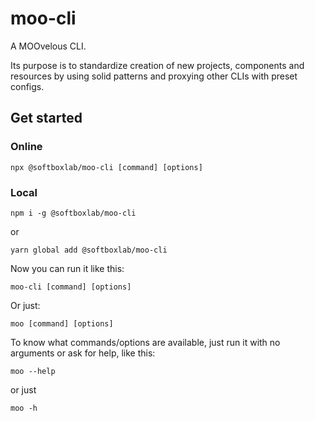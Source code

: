 # moo-cli

A MOOvelous CLI.

Its purpose is to standardize creation of new projects, components and resources by using solid patterns and proxying other CLIs with preset configs.

## Get started

### Online

`npx @softboxlab/moo-cli [command] [options]`

### Local

`npm i -g @softboxlab/moo-cli`

or

`yarn global add @softboxlab/moo-cli`

Now you can run it like this:

`moo-cli [command] [options]`

Or just:

`moo [command] [options]`

To know what commands/options are available, just run it with no arguments or ask for help, like this:

`moo --help`

or just

`moo -h`
